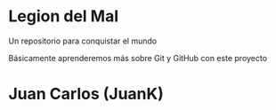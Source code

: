 # Legion del Mal
Un repositorio para conquistar el mundo

Básicamente aprenderemos más sobre Git y GitHub con este proyecto

# Juan Carlos (JuanK)



